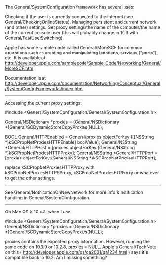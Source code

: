 

The General/SystemConfiguration framework has several uses:

Checking if the user is currently connected to the internet (see General/CheckingOnlineStatus).
Managing persistent and current network (and other) settings.
Get proxy settings/the name of the computer/the name of the current console user (this will probably change in 10.3 with General/FastUserSwitching).

Apple has some sample code called General/MoreSCF for common operations such as creating and manipulating locations, services ("ports"), etc. It is available at http://developer.apple.com/samplecode/Sample_Code/Networking/General/MoreSCF.htm

Documentation is at http://developer.apple.com/documentation/Networking/Conceptual/General/SystemConfigFrameworks/index.html

----

Accessing the current proxy settings:

    
#include <General/SystemConfiguration/General/SystemConfiguration.h>

General/NSDictionary *proxies = (General/NSDictionary *)General/SCDynamicStoreCopyProxies(NULL);

BOOL General/HTTPEnabled = General/proxies objectForKey:([[NSString *)kSCPropNetProxiesHTTPEnable] boolValue];
General/NSString *General/HTTPHost = [proxies objectForKey:(General/NSString *)kSCPropNetProxiesHTTPProxy];
General/NSString *General/HTTPPort = [proxies objectForKey:(General/NSString *)kSCPropNetProxiesHTTPPort];



replace kSCPropNetProxiesHTTPProxy with kSCPropNetProxiesHTTPSProxy, kSCPropNetProxiesFTPProxy or whatever to get the other settings.

----

See General/NotificationOnNewNetwork for more info & notification handling in General/SystemConfiguration.

----

On Mac OS X 10.4.3, when I use:

    
#include <General/SystemConfiguration/General/SystemConfiguration.h>
General/NSDictionary *proxies = (General/NSDictionary *)General/SCDynamicStoreCopyProxies(NULL);


proxies contains the expected proxy information. However, running the same code on 10.3.9 or 10.2.8, proxies = NULL. Apple's General/TechNote on this ( http://developer.apple.com/qa/qa2001/qa1234.html ) says it's compatible back to 10.2. Am I missing something?